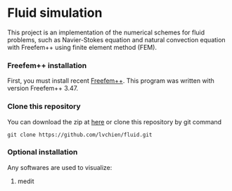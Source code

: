 # Fluid simulation
This project is an implementation of the numerical schemes for fluid problems, such as Navier-Stokes equation and natural convection equation with Freefem++ using finite element method (FEM).

### Freefem++ installation
First, you must install recent [Freefem++](http://www.freefem.org/ff++/). This program was written with version Freefem++ 3.47. 

### Clone this repository
You can download the zip at [here](https://github.com/lvchien/fluid/archive/master.zip) or clone this repository by git command
```
git clone https://github.com/lvchien/fluid.git
```
### Optional installation
Any softwares are used to visualize:
1. medit
